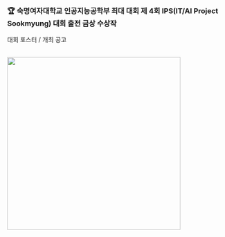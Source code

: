 ### 🏆 숙명여자대학교 인공지능공학부 최대 대회 제 4회 IPS(IT/AI Project Sookmyung) 대회 출전 금상 수상작

대회 포스터 / 개최 공고

<br>

<img src="https://github.com/user-attachments/assets/206ffff2-cafc-4671-9987-85b6faa75ba0" width="400"/>

